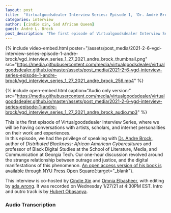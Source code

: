 ```yaml
---
layout: post
title:  "Virtualgoodsdealer Interview Series: Episode 1, 'Dr. André Brock Hops on the Bannedwagon'"
categories: interview
author: [cindie xin, Sad African Queen]
guest: André L. Brock
post_description: "The first episode of Virtualgoodsdealer Interview Series. Cindie and Omnia speak to Dr. André Brock about his work studying Black Twitter and hear his thoughts on outrage economy, cancel culture, and their impact on social media."  
---
```


{% include video-embed.html poster="/assets/post_media/2021-2-6-vgd-interview-series-episode-1-andre-brock/vgd_interview_series_1_27_2021_andre_brock_thumbnail.png" src="https://media.githubusercontent.com/media/virtualgoodsdealer/virtualgoodsdealer.github.io/master/assets/post_media/2021-2-6-vgd-interview-series-episode-1-andre-brock/vgd_interview_series_1_27_2021_andre_brock_256.mp4" %}

{% include open-embed.html caption="Audio only version:" src="https://media.githubusercontent.com/media/virtualgoodsdealer/virtualgoodsdealer.github.io/master/assets/post_media/2021-2-6-vgd-interview-series-episode-1-andre-brock/vgd_interview_series_1_27_2021_andre_brock_audio.mp3" %}

This is the first episode of Virtualgoodsdealer Interview Series, where we will be having conversations with artists, scholars, and internet personalities on their work and experiences.   
In this episode, we had the privilege of speaking with [Dr. Andre Brock](/creatordirectory/drandrebrock), author of *Distributed Blackness: African American Cybercultures* and professor of Black Digital Studies at the School of Literature, Media, and Communication at Georgia Tech. Our one-hour discussion revolved around the strange relationship between outrage and justice, and the digital manifestations of this phenomenon. [An open access version of his book is available through NYU Press Open Square](http://opensquare.nyupress.org/books/9781479820375/){:target="_blank"}.

This interview is co-hosted by [Cindie Xin](/creatordirectory/cindiexin) and [Omnia Elbasheer](/creatordirectory/saqmemes), with editing by [ada.wrong](/creatordirectory/adawrong). It was recorded on Wednesday 1/27/21 at 4:30PM EST. Intro and outro track is by [Hubert Obasanya](/creatordirectory/hubertobasanya).

### Audio Transcription